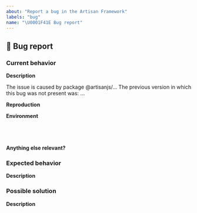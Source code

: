 ```yaml
---
about: "Report a bug in the Artisan Framework"
labels: "bug"
name: "\U0001F41E Bug report"
---
```

## 🐞  Bug report
<!-- 📖  https://github.com/artisanjs/artisan/blob/master/CONTRIBUTING.md -->

### Current behavior
**Description**
<!-- ✍️  A clear and concise description of the problem... -->

<!-- Can you pin-point one or more @artisanjs/* packages as the source of the bug? -->
<!-- ✍️  --> The issue is caused by package @artisanjs/...

<!-- Did this behavior use to work in the previous version? -->
<!-- ✍️  --> The previous version in which this bug was not present was: ...

**Reproduction**
<!-- ✍️  Please create and share reproduction of the issue using REPL or GitHub repository -->

**Environment**
<pre><code>
<!-- run `artisan version` and paste output below -->
<!-- ✍️  -->
</code></pre>

**Anything else relevant?**
<!-- ✍️  Any other important information... -->

### Expected behavior
**Description**
<!-- ✍️  If you have an expected behavior, please describe it. -->

### Possible solution
**Description**
<!-- ✍️  If you have a possible solution, please describe it. -->
